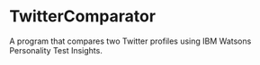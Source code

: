 # TwitterComparator

A program that compares two Twitter profiles using IBM Watsons Personality Test Insights.
